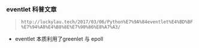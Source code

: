 ### eventlet 科普文章
> `http://luckylau.tech/2017/03/06/Python%E7%9A%84eventlet%E4%BD%BF%E7%94%A8%E4%B8%8E%E7%90%86%E8%A7%A3/`
- eventlet 本质利用了greenlet 与 epoll
